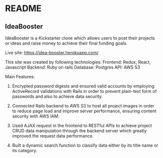 # README
## IdeaBooster
IdeaBooster is a Kickstarter clone which allows users to post their projects or ideas and raise money to achieve their final funding goals. 

Live site: https://idea-booster.herokuapp.com/

This site was created by following technologies:
Frontend: Redux, React, Javascript
Backend: Ruby on rails 
Database: Postgres
API: AWS S3

Main Features:
1. Encrypted password digests and ensured valid accounts by employing ActiveRecord validations with Rails in order to prevent plain-text form of passwords and also to achieve data security.

2. Connected Rails backend to AWS S3 to host all project images in order to reduce page load and improve server performance, ensuring content security with AWS IAM.

3. Used AJAX request in the frontend to RESTful APIs to achieve project CRUD data manipulation through the backend server which greatly improved the request data performance.

4. Built a dynamic search function to classify data either by its title name or its category.





